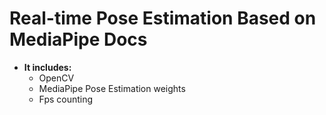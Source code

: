 # Real-time Pose Estimation Based on MediaPipe Docs
- **It includes:**
  * OpenCV
  * MediaPipe Pose Estimation weights
  * Fps counting
